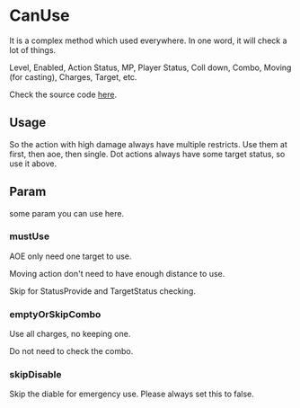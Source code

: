 # CanUse

It is a complex method which used everywhere. In one word, it will check a lot of things.

Level, Enabled, Action Status, MP, Player Status, Coll down, Combo, Moving (for casting), Charges, Target, etc.

Check the source code [here](https://github.com/moewcorp/AutoAction/blob/dae05a0777ed567ac4f7512244887fe7e7cc9f2a/AutoAction/Actions/BaseAction/BaseAction_ActionInfo.cs#L54).

## Usage

So the action with high damage always have multiple restricts.  Use them at first, then aoe, then single. Dot actions always have some target status, so use it above.

## Param

some param you can use here.

### mustUse

AOE only need one target to use.

Moving action don't need to have enough distance to use. 

Skip for StatusProvide and TargetStatus checking.

### emptyOrSkipCombo

Use all charges, no keeping one.

Do not need to check the combo.

### skipDisable

Skip the diable for emergency use. Please always set this to false.